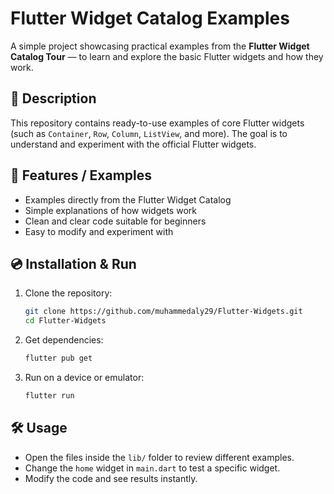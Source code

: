 # Flutter Widget Catalog Examples

A simple project showcasing practical examples from the **Flutter Widget Catalog Tour** — to learn and explore the basic Flutter widgets and how they work.

## 📝 Description

This repository contains ready-to-use examples of core Flutter widgets (such as `Container`, `Row`, `Column`, `ListView`, and more). The goal is to understand and experiment with the official Flutter widgets.

## 🚀 Features / Examples

* Examples directly from the Flutter Widget Catalog
* Simple explanations of how widgets work
* Clean and clear code suitable for beginners
* Easy to modify and experiment with

## 💿 Installation & Run

1. Clone the repository:

   ```bash
   git clone https://github.com/muhammedaly29/Flutter-Widgets.git
   cd Flutter-Widgets
   ```

2. Get dependencies:

   ```bash
   flutter pub get
   ```

3. Run on a device or emulator:

   ```bash
   flutter run
   ```

## 🛠️ Usage

* Open the files inside the `lib/` folder to review different examples.
* Change the `home` widget in `main.dart` to test a specific widget.
* Modify the code and see results instantly.
